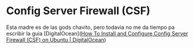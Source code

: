 # Config Server Firewall (CSF)
Esta madre es de las gods chavito, pero todavia no me da tiempo pa escribir la guia
[DigitalOcean]([How To Install and Configure Config Server Firewall (CSF) on Ubuntu | DigitalOcean](https://www.digitalocean.com/community/tutorials/how-to-install-and-configure-config-server-firewall-csf-on-ubuntu))
